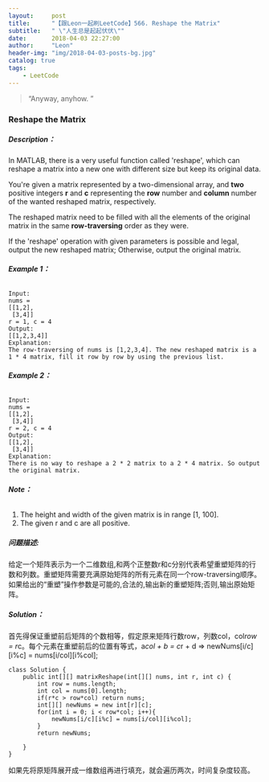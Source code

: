 ```yaml
---
layout:     post
title:      "【跟Leon一起刷LeetCode】566. Reshape the Matrix"
subtitle:   " \"人生总是起起伏伏\""
date:       2018-04-03 22:27:00
author:     "Leon"
header-img: "img/2018-04-03-posts-bg.jpg"
catalog: true
tags:
    - LeetCode
---
```


> “Anyway, anyhow. ”


### Reshape the Matrix

##### Description：
In MATLAB, there is a very useful function called 'reshape', which can reshape a matrix into a new one with different size but keep its original data.

You're given a matrix represented by a two-dimensional array, and **two** positive integers **r** and **c** representing the **row** number and **column** number of the wanted reshaped matrix, respectively.

The reshaped matrix need to be filled with all the elements of the original matrix in the same **row-traversing** order as they were.

If the 'reshape' operation with given parameters is possible and legal, output the new reshaped matrix; Otherwise, output the original matrix.
###### **Example 1：**
```
Input: 
nums = 
[[1,2],
 [3,4]]
r = 1, c = 4
Output: 
[[1,2,3,4]]
Explanation:
The row-traversing of nums is [1,2,3,4]. The new reshaped matrix is a 1 * 4 matrix, fill it row by row by using the previous list.
```
###### **Example 2：**
```
Input: 
nums = 
[[1,2],
 [3,4]]
r = 2, c = 4
Output: 
[[1,2],
 [3,4]]
Explanation:
There is no way to reshape a 2 * 2 matrix to a 2 * 4 matrix. So output the original matrix.
```
###### **Note：**
1. The height and width of the given matrix is in range [1, 100].
2. The given r and c are all positive.

##### **问题描述**:
给定一个矩阵表示为一个二维数组,和两个正整数r和c分别代表希望重塑矩阵的行数和列数。重塑矩阵需要充满原始矩阵的所有元素在同一个row-traversing顺序。 如果给出的“重塑”操作参数是可能的,合法的,输出新的重塑矩阵;否则,输出原始矩阵。
##### Solution：
首先得保证重塑前后矩阵的个数相等，假定原来矩阵行数row，列数col，col*row = r*c。每个元素在重塑前后的位置有等式，a*col + b = c*r + d  => newNums[i/c][i%c] = nums[i/col][i%col];
```
class Solution {
    public int[][] matrixReshape(int[][] nums, int r, int c) {
        int row = nums.length;
        int col = nums[0].length;
        if(r*c > row*col) return nums;
        int[][] newNums = new int[r][c];
        for(int i = 0; i < row*col; i++){
            newNums[i/c][i%c] = nums[i/col][i%col];
        }
        return newNums;
        
    }
}
```
如果先将原矩阵展开成一维数组再进行填充，就会遍历两次，时间复杂度较高。



